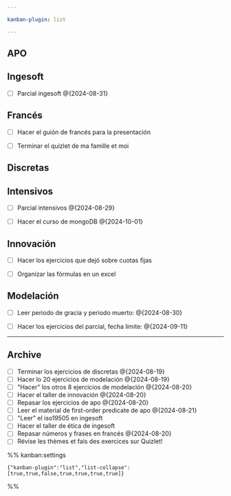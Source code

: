 ```yaml
---

kanban-plugin: list

---
```


## APO



## Ingesoft

- [ ] Parcial ingesoft @{2024-08-31}


## Francés

- [ ] Hacer el guión de francés para la presentación
- [ ] Terminar el quizlet de ma famille et moi


## Discretas



## Intensivos

- [ ] Parcial intensivos @{2024-08-29}
- [ ] Hacer el curso de mongoDB @{2024-10-01}


## Innovación

- [ ] Hacer los ejercicios que dejó sobre cuotas fijas
- [ ] Organizar las fórmulas en un excel


## Modelación

- [ ] Leer periodo de gracia y periodo muerto: @{2024-08-30}
- [ ] Hacer los ejercicios del parcial, fecha límite: @{2024-09-11}


***

## Archive

- [ ] Terminar los ejercicios de discretas @{2024-08-19}
- [ ] Hacer lo 20 ejercicios de modelación @{2024-08-19}
- [ ] "Hacer" los otros 8 ejercicios de modelación @{2024-08-20}
- [ ] Hacer el taller de innovación @{2024-08-20}
- [ ] Repasar los ejercicios de apo @{2024-08-20}
- [ ] Leer el material de first-order predicate de apo @{2024-08-21}
- [ ] "Leer" el iso19505 en ingesoft
- [ ] Hacer el taller de ética de ingesoft
- [ ] Repasar números y frases en francés @{2024-08-20}
- [ ] Révise les thèmes et fais des exercices sur Quizlet!

%% kanban:settings
```
{"kanban-plugin":"list","list-collapse":[true,true,false,true,true,true,true]}
```
%%